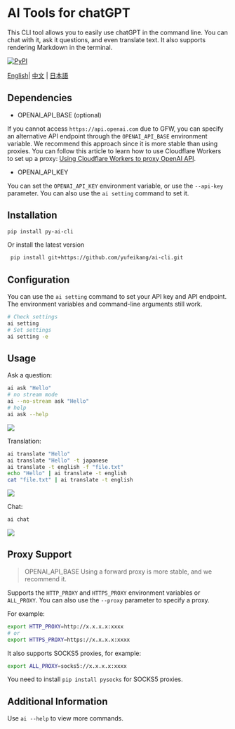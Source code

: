 

# AI Tools for chatGPT

This CLI tool allows you to easily use chatGPT in the command line. You can chat with it, ask it questions, and even translate text. It 
also supports rendering Markdown in the terminal.

[![PyPI](https://img.shields.io/pypi/v/py-ai-cli?logo=python&logoColor=%23cccccc)](https://pypi.org/project/py-ai-cli)

[English](README.md)| [中文](README_zh.md) | [日本語](README_ja.md)

## Dependencies

* OPENAI_API_BASE (optional)

If you cannot access `https://api.openai.com` due to GFW, you can specify an alternative API endpoint through the `OPENAI_API_BASE` 
environment variable. We recommend this approach since it is more stable than using proxies. You can follow this article to learn how to 
use Cloudflare Workers to set up a proxy: [Using Cloudflare Workers to proxy OpenAI 
API](https://github.com/noobnooc/noobnooc/discussions/9).

* OPENAI_API_KEY

You can set the `OPENAI_API_KEY` environment variable, or use the `--api-key` parameter. You can also use the `ai setting` command to set
it.

## Installation

```bash
pip install py-ai-cli
```

Or install the latest version

```bash
 pip install git+https://github.com/yufeikang/ai-cli.git    
```

## Configuration

You can use the `ai setting` command to set your API key and API endpoint. The environment variables and command-line arguments still 
work.

```bash
# Check settings
ai setting
# Set settings
ai setting -e
```

## Usage

Ask a question:

```bash
ai ask "Hello"
# no stream mode
ai --no-stream ask "Hello"
# help
ai ask --help
```

![](./asset/video/ask.gif)

Translation:

```bash
ai translate "Hello"
ai translate "Hello" -t japanese
ai translate -t english -f "file.txt"
echo "Hello" | ai translate -t english
cat "file.txt" | ai translate -t english
```

 ![](./asset/video/translate.gif)

Chat:

```bash
ai chat
```

 ![](./asset/video/chat.gif)

## Proxy Support

> OPENAI_API_BASE Using a forward proxy is more stable, and we recommend it.

Supports the `HTTP_PROXY` and `HTTPS_PROXY` environment variables or `ALL_PROXY`. You can also use the `--proxy` parameter to specify a 
proxy.

For example:

```bash
export HTTP_PROXY=http://x.x.x.x:xxxx
# or
export HTTPS_PROXY=https://x.x.x.x:xxxx
```

It also supports SOCKS5 proxies, for example:

```bash
export ALL_PROXY=socks5://x.x.x.x:xxxx
```

You need to install `pip install pysocks` for SOCKS5 proxies.

## Additional Information

Use `ai --help` to view more commands.